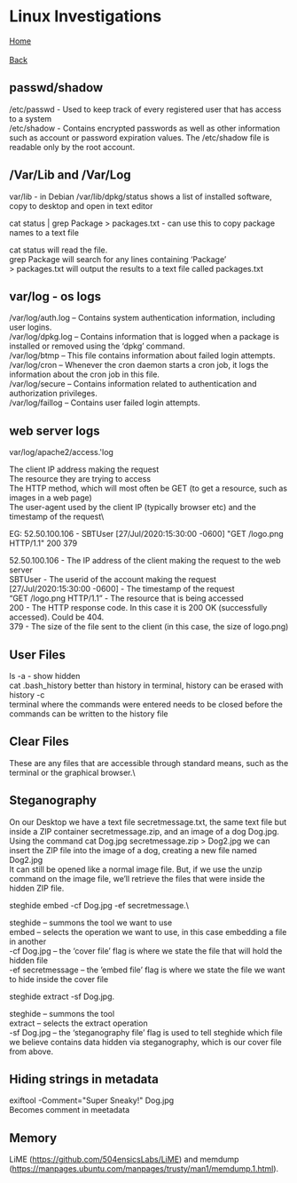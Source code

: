 # Linux Investigations

[Home](https://github.com/35105/bmst/tree/main)\
\
[Back](https://github.com/35105/bmst/tree/main/digitalforensics)

## passwd/shadow

/etc/passwd - Used to keep track of every registered user that has access to a system\
/etc/shadow - Contains encrypted passwords as well as other information such as account or password expiration values. The /etc/shadow file is readable only by the root account.

## /Var/Lib and /Var/Log

var/lib - in Debian /var/lib/dpkg/status shows a list of installed software, copy to desktop and open in text editor
	
cat status | grep Package > packages.txt - can use this to copy package names to a text file

cat status will read the file.\
grep Package will search for any lines containing ‘Package’\
	> packages.txt will output the results to a text file called packages.txt
	
## var/log - os logs
	
/var/log/auth.log – Contains system authentication information, including user logins.\
/var/log/dpkg.log – Contains information that is logged when a package is installed or removed using the ‘dpkg’ command.\
/var/log/btmp – This file contains information about failed login attempts.\
/var/log/cron – Whenever the cron daemon starts a cron job, it logs the information about the cron job in this file.\
/var/log/secure – Contains information related to authentication and authorization privileges.\
/var/log/faillog – Contains user failed login attempts.
		
## web server logs
	
var/log/apache2/access.'log
			
The client IP address making the request\
The resource they are trying to access\
The HTTP method, which will most often be GET (to get a resource, such as images in a web page)\
The user-agent used by the client IP (typically browser etc) and the timestamp of the request\
			
EG: 52.50.100.106 - SBTUser [27/Jul/2020:15:30:00 -0600] "GET /logo.png HTTP/1.1" 200 379
		
52.50.100.106 - The IP address of the client making the request to the web server\
SBTUser - The userid of the account making the request\
[27/Jul/2020:15:30:00 -0600] - The timestamp of the request\
“GET /logo.png HTTP/1.1” - The resource that is being accessed\
200 - The HTTP response code. In this case it is 200 OK (successfully accessed). Could be 404.\
379 - The size of the file sent to the client (in this case, the size of logo.png)

## User Files

ls -a - show hidden\
cat .bash_history better than history in terminal, history can be erased with history -c\
terminal where the commands were entered needs to be closed before the commands can be written to the history file

## Clear Files

These are any files that are accessible through standard means, such as the terminal or the graphical browser.\
	
## Steganography

On our Desktop we have a text file secretmessage.txt, the same text file but inside a ZIP container secretmessage.zip, and an image of a dog Dog.jpg.\
Using the command cat Dog.jpg secretmessage.zip > Dog2.jpg we can insert the ZIP file into the image of a dog, creating a new file named Dog2.jpg\
It can still be opened like a normal image file. But, if we use the unzip command on the image file, we’ll retrieve the files that were inside the hidden ZIP file.
	
steghide embed -cf Dog.jpg -ef secretmessage.\

steghide – summons the tool we want to use\
embed – selects the operation we want to use, in this case embedding a file in another\
-cf Dog.jpg – the ‘cover file’ flag is where we state the file that will hold the hidden file\
-ef secretmessage – the ’embed file’ flag is where we state the file we want to hide inside the cover file
		
steghide extract -sf Dog.jpg.

steghide – summons the tool\
extract – selects the extract operation\
-sf Dog.jpg – the ‘steganography file’ flag is used to tell steghide which file we believe contains data hidden via steganography, which is our cover file from above.
		
## Hiding strings in metadata
	
exiftool -Comment="Super Sneaky!" Dog.jpg\
Becomes comment in meetadata
		
## Memory

LiME (https://github.com/504ensicsLabs/LiME) and memdump (https://manpages.ubuntu.com/manpages/trusty/man1/memdump.1.html).

